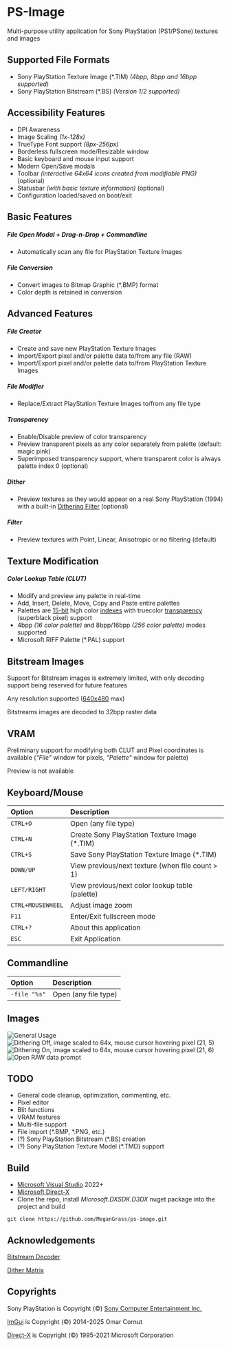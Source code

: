 # PS-Image
Multi-purpose utility application for Sony PlayStation (PS1/PSone) textures and images

## Supported File Formats
- Sony PlayStation Texture Image (*.TIM) *(4bpp, 8bpp and 16bpp supported)*
- Sony PlayStation Bitstream (*.BS) *(Version 1/2 supported)*

## Accessibility Features
- DPI Awareness
- Image Scaling *(1x-128x)*
- TrueType Font support *(8px-256px)*
- Borderless fullscreen mode/Resizable window
- Basic keyboard and mouse input support
- Modern Open/Save modals
- Toolbar *(interactive 64x64 icons created from modifiable PNG)* (optional)
- Statusbar *(with basic texture information)* (optional)
- Configuration loaded/saved on boot/exit

## Basic Features
##### **File Open Modal + Drag-n-Drop + Commandline**
- Automatically scan any file for PlayStation Texture Images
##### **File Conversion**
- Convert images to Bitmap Graphic (*.BMP) format
- Color depth is retained in conversion

## Advanced Features
##### **File Creator**
- Create and save new PlayStation Texture Images
- Import/Export pixel and/or palette data to/from any file (RAW)
- Import/Export pixel and/or palette data to/from PlayStation Texture Images
##### **File Modifier**
- Replace/Extract PlayStation Texture Images to/from any file type
##### **Transparency**
- Enable/Disable preview of color transparency
- Preview transparent pixels as any color separately from palette (default: magic pink)
- Superimposed transparency support, where transparent color is always palette index 0 (optional)
##### **Dither**
- Preview textures as they would appear on a real Sony PlayStation (1994) with a built-in [Dithering Filter](https://en.wikipedia.org/wiki/Dither) (optional)
##### **Filter**
- Preview textures with Point, Linear, Anisotropic or no filtering (default)

## Texture Modification
##### **Color Lookup Table (CLUT)**
- Modify and preview any palette in real-time
- Add, Insert, Delete, Move, Copy and Paste entire palettes
- Palettes are [15-bit](https://en.wikipedia.org/wiki/High_color) high color [indexes](https://en.wikipedia.org/wiki/Indexed_color) with truecolor [transparency](https://en.wikipedia.org/wiki/Palette_(computing)#Transparency_in_palettes) (superblack pixel) support
- 4bpp *(16 color palette)* and  8bpp/16bpp *(256 color palette)* modes supported
- Microsoft RIFF Palette (*.PAL) support

## Bitstream Images
Support for Bitstream images is extremely limited, with only decoding support being reserved for future features

Any resolution supported ([640x480](https://en.wikipedia.org/wiki/PlayStation_technical_specifications#:~:text=Resolutions) max)

Bitstreams images are decoded to 32bpp raster data

## VRAM
Preliminary support for modifying both CLUT and Pixel coordinates is available (_"File"_ window for pixels, _"Palette"_ window for palette)

Preview is not available

## Keyboard/Mouse
| Option | Description                       |
| :-------- | :-------------------------------- |
| `CTRL+O` | Open (any file type) |
| `CTRL+N` | Create Sony PlayStation Texture Image (*.TIM) |
| `CTRL+S` | Save Sony PlayStation Texture Image (*.TIM) |
| `DOWN/UP` | View previous/next texture (when file count > 1) |
| `LEFT/RIGHT` | View previous/next color lookup table (palette) |
| `CTRL+MOUSEWHEEL` | Adjust image zoom |
| `F11` | Enter/Exit fullscreen mode |
| `CTRL+?` | About this application |
| `ESC` | Exit Application |

## Commandline
| Option | Description                       |
| :-------- | :-------------------------------- |
| `-file "%s"` | Open (any file type) |

## Images
![General Usage](/images/ps-image_00.jpg?raw=true "General Usage")
![Dithering Off, image scaled to 64x, mouse cursor hovering pixel (21, 5)](/images/ps-image_02.jpg?raw=true "Dithering Off, image scaled to 64x, mouse cursor hovering pixel (21, 5)")
![Dithering On, image scaled to 64x, mouse cursor hovering pixel (21, 6)](/images/ps-image_01.jpg?raw=true "Dithering On, image scaled to 64x, mouse cursor hovering pixel (21, 6)")
![Open RAW data prompt](/images/ps-image_03.jpg?raw=true "Open RAW data prompt")

## TODO
- General code cleanup, optimization, commenting, etc.
- Pixel editor
- Blit functions
- VRAM features
- Multi-file support
- File import (*.BMP, *.PNG, etc.)
- (?) Sony PlayStation Bitstream (*.BS) creation
- (?) Sony PlayStation Texture Model (*.TMD) support

## Build
- [Microsoft Visual Studio](https://visualstudio.microsoft.com) 2022+
- [Microsoft Direct-X](https://www.nuget.org/packages/Microsoft.DXSDK.D3DX)
- Clone the repo, install *Microsoft.DXSDK.D3DX* nuget package into the project and build
```
git clone https://github.com/MeganGrass/ps-image.git
```

## Acknowledgements
[Bitstream Decoder](https://github.com/XProger/OpenResident)

[Dither Matrix](https://psx-spx.consoledev.net/graphicsprocessingunitgpu/#24bit-rgb-to-15bit-rgb-dithering-enabled-in-texpage-attribute)


## Copyrights
Sony PlayStation is Copyright (©) [Sony Computer Entertainment Inc.](https://sonyinteractive.com/)

[ImGui](https://github.com/ocornut/imgui) is Copyright (©) 2014-2025 Omar Cornut

[Direct-X](https://learn.microsoft.com/en-us/windows/win32/directx) is Copyright (©) 1995-2021 Microsoft Corporation
